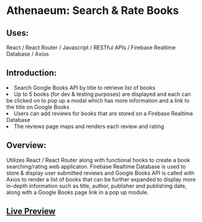 # Athenaeum: Search & Rate Books

## Uses:
React / React Router / Javascript / RESTful APIs / Firebase Realtime Database / Axios 

## Introduction: 
<li> Search Google Books API by title to retrieve list of books </li>
<li> Up to 5 books (for dev & testing purposes) are displayed and each can be clicked on to pop up a modal which has more information and a link to the title on Google Books </li> 
<li> Users can add reviews for books that are stored on a Firebase Realtime Database  </li>
<li> The reviews page maps and renders each review and rating </li>

## Overview:
Utilizes React / React Router along with functional hooks to create a book searching/rating web applicaton. Firebase Realtime Database is used to store & display user submitted reviews and Google Books API is called with Axios to render a list of books that can be further expanded to display more in-depth information such as title, author, publisher and publishing date, along with a Google Books page link in a pop up module. 

 ## <a href="https://628bc5c4ab6a3a0971620e19--extraordinary-llama-d1605d.netlify.app"> Live Preview </a>